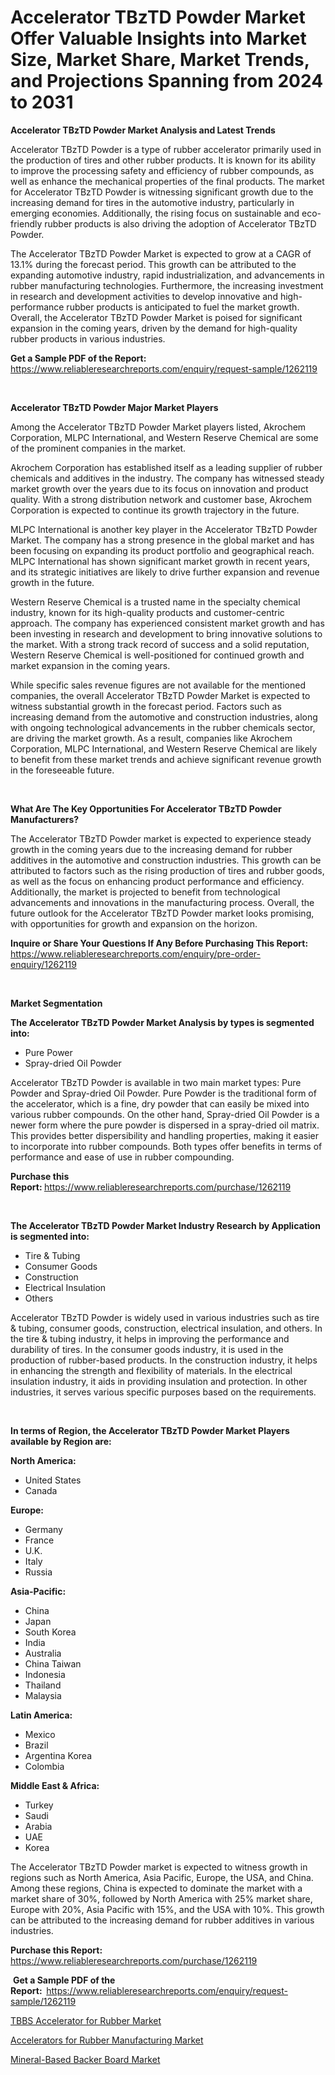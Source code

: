 <p><h1>Accelerator TBzTD Powder Market Offer Valuable Insights into Market Size, Market Share, Market Trends, and Projections Spanning from 2024 to 2031</h1></p><p><strong>Accelerator TBzTD Powder Market Analysis and Latest Trends</strong></p>
<p><p>Accelerator TBzTD Powder is a type of rubber accelerator primarily used in the production of tires and other rubber products. It is known for its ability to improve the processing safety and efficiency of rubber compounds, as well as enhance the mechanical properties of the final products. The market for Accelerator TBzTD Powder is witnessing significant growth due to the increasing demand for tires in the automotive industry, particularly in emerging economies. Additionally, the rising focus on sustainable and eco-friendly rubber products is also driving the adoption of Accelerator TBzTD Powder.</p><p>The Accelerator TBzTD Powder Market is expected to grow at a CAGR of 13.1% during the forecast period. This growth can be attributed to the expanding automotive industry, rapid industrialization, and advancements in rubber manufacturing technologies. Furthermore, the increasing investment in research and development activities to develop innovative and high-performance rubber products is anticipated to fuel the market growth. Overall, the Accelerator TBzTD Powder Market is poised for significant expansion in the coming years, driven by the demand for high-quality rubber products in various industries.</p></p>
<p><strong>Get a Sample PDF of the Report:&nbsp;</strong> <a href="https://www.reliableresearchreports.com/enquiry/request-sample/1262119">https://www.reliableresearchreports.com/enquiry/request-sample/1262119</a></p>
<p>&nbsp;</p>
<p><strong>Accelerator TBzTD Powder Major Market Players</strong></p>
<p><p>Among the Accelerator TBzTD Powder Market players listed, Akrochem Corporation, MLPC International, and Western Reserve Chemical are some of the prominent companies in the market.</p><p>Akrochem Corporation has established itself as a leading supplier of rubber chemicals and additives in the industry. The company has witnessed steady market growth over the years due to its focus on innovation and product quality. With a strong distribution network and customer base, Akrochem Corporation is expected to continue its growth trajectory in the future.</p><p>MLPC International is another key player in the Accelerator TBzTD Powder Market. The company has a strong presence in the global market and has been focusing on expanding its product portfolio and geographical reach. MLPC International has shown significant market growth in recent years, and its strategic initiatives are likely to drive further expansion and revenue growth in the future.</p><p>Western Reserve Chemical is a trusted name in the specialty chemical industry, known for its high-quality products and customer-centric approach. The company has experienced consistent market growth and has been investing in research and development to bring innovative solutions to the market. With a strong track record of success and a solid reputation, Western Reserve Chemical is well-positioned for continued growth and market expansion in the coming years.</p><p>While specific sales revenue figures are not available for the mentioned companies, the overall Accelerator TBzTD Powder Market is expected to witness substantial growth in the forecast period. Factors such as increasing demand from the automotive and construction industries, along with ongoing technological advancements in the rubber chemicals sector, are driving the market growth. As a result, companies like Akrochem Corporation, MLPC International, and Western Reserve Chemical are likely to benefit from these market trends and achieve significant revenue growth in the foreseeable future.</p></p>
<p>&nbsp;</p>
<p><strong>What Are The Key Opportunities For Accelerator TBzTD Powder Manufacturers?</strong></p>
<p><p>The Accelerator TBzTD Powder market is expected to experience steady growth in the coming years due to the increasing demand for rubber additives in the automotive and construction industries. This growth can be attributed to factors such as the rising production of tires and rubber goods, as well as the focus on enhancing product performance and efficiency. Additionally, the market is projected to benefit from technological advancements and innovations in the manufacturing process. Overall, the future outlook for the Accelerator TBzTD Powder market looks promising, with opportunities for growth and expansion on the horizon.</p></p>
<p><strong>Inquire or Share Your Questions If Any Before Purchasing This Report:</strong> <a href="https://www.reliableresearchreports.com/enquiry/pre-order-enquiry/1262119">https://www.reliableresearchreports.com/enquiry/pre-order-enquiry/1262119</a></p>
<p>&nbsp;</p>
<p><strong>Market Segmentation</strong></p>
<p><strong>The Accelerator TBzTD Powder Market Analysis by types is segmented into:</strong></p>
<p><ul><li>Pure Power</li><li>Spray-dried Oil Powder</li></ul></p>
<p><p>Accelerator TBzTD Powder is available in two main market types: Pure Powder and Spray-dried Oil Powder. Pure Powder is the traditional form of the accelerator, which is a fine, dry powder that can easily be mixed into various rubber compounds. On the other hand, Spray-dried Oil Powder is a newer form where the pure powder is dispersed in a spray-dried oil matrix. This provides better dispersibility and handling properties, making it easier to incorporate into rubber compounds. Both types offer benefits in terms of performance and ease of use in rubber compounding.</p></p>
<p><strong>Purchase this Report:&nbsp;</strong><a href="https://www.reliableresearchreports.com/purchase/1262119">https://www.reliableresearchreports.com/purchase/1262119</a></p>
<p>&nbsp;</p>
<p><strong>The Accelerator TBzTD Powder Market Industry Research by Application is segmented into:</strong></p>
<p><ul><li>Tire & Tubing</li><li>Consumer Goods</li><li>Construction</li><li>Electrical Insulation</li><li>Others</li></ul></p>
<p><p>Accelerator TBzTD Powder is widely used in various industries such as tire & tubing, consumer goods, construction, electrical insulation, and others. In the tire & tubing industry, it helps in improving the performance and durability of tires. In the consumer goods industry, it is used in the production of rubber-based products. In the construction industry, it helps in enhancing the strength and flexibility of materials. In the electrical insulation industry, it aids in providing insulation and protection. In other industries, it serves various specific purposes based on the requirements.</p></p>
<p>&nbsp;</p>
<p><strong>In terms of Region, the Accelerator TBzTD Powder Market Players available by Region are:</strong></p>
<p>
    <p> <strong> North America: </strong>
        <ul>
            <li>United States</li>
            <li>Canada</li>
        </ul>
        </p> 
    <p> <strong> Europe: </strong>
        <ul>
            <li>Germany</li>
            <li>France</li>
            <li>U.K.</li>
            <li>Italy</li>
            <li>Russia</li>
        </ul>
        </p> 
    <p> <strong> Asia-Pacific: </strong>
        <ul>
            <li>China</li>
            <li>Japan</li>
            <li>South Korea</li>
            <li>India</li>
            <li>Australia</li>
            <li>China Taiwan</li>
            <li>Indonesia</li>
            <li>Thailand</li>
            <li>Malaysia</li>
        </ul>
        </p> 
    <p> <strong> Latin America: </strong>
        <ul>
            <li>Mexico</li>
            <li>Brazil</li>
            <li>Argentina Korea</li>
            <li>Colombia</li>
        </ul>
        </p> 
    <p> <strong> Middle East & Africa: </strong>
        <ul>
            <li>Turkey</li>
            <li>Saudi</li>
            <li>Arabia</li>
            <li>UAE</li>
            <li>Korea</li>
        </ul>
    </p>
    </p>
<p><p>The Accelerator TBzTD Powder market is expected to witness growth in regions such as North America, Asia Pacific, Europe, the USA, and China. Among these regions, China is expected to dominate the market with a market share of 30%, followed by North America with 25% market share, Europe with 20%, Asia Pacific with 15%, and the USA with 10%. This growth can be attributed to the increasing demand for rubber additives in various industries.</p></p>
<p><strong>Purchase this Report: </strong><a href="https://www.reliableresearchreports.com/purchase/1262119">https://www.reliableresearchreports.com/purchase/1262119</a></p>
<p>&nbsp;<strong>Get a Sample PDF of the Report:&nbsp;&nbsp;</strong><a href="https://www.reliableresearchreports.com/enquiry/request-sample/1262119">https://www.reliableresearchreports.com/enquiry/request-sample/1262119</a></p>
<p><strong></strong></p>
<p><p><a href="https://github.com/peachesmcdowel1/Market-Research-Report-List-1/blob/main/tbbs-accelerator-for-rubber-market.md">TBBS Accelerator for Rubber Market</a></p><p><a href="https://github.com/redneck06/Market-Research-Report-List-2/blob/main/accelerators-for-rubber-manufacturing-market.md">Accelerators for Rubber Manufacturing Market</a></p><p><a href="https://github.com/nicoletavirag/Market-Research-Report-List-2/blob/main/mineral-based-backer-board-market.md">Mineral-Based Backer Board Market</a></p></p>